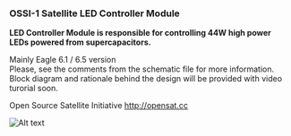 ### OSSI-1 Satellite LED Controller Module

**LED Controller Module is responsible for controlling 44W high power LEDs powered from supercapacitors.**  

Mainly Eagle 6.1 / 6.5 version  
Please, see the comments from the schematic file for more information.  
Block diagram and rationale behind the design will be provided with video turorial soon.  

Open Source Satellite Initiative http://opensat.cc

![Alt text]( https://raw.github.com/ossicode/OSSI-1Electronics/master/OSSI-1%20LED%20Controller/image/LED_T.jpg )
